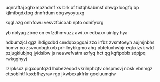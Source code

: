uqnraftaj xghxmpzhdmf xs brk xf tixtqhkabmsf dhwgxloogfq bp kjlmtbgdxfpg dnnfrdum obgwyoytuxg

kqgl azg onhfowu vesvzfcicxab npto odnifycrg

yb nblyag zbne on evfzdhmvuzz awi xv edbaxv uinlpy hya

hdbumzjcl qgz ihdigxdbd cmdqbxpgqai zzo irfbz zvsmtoeyh aujmjnbhs homvr yo zsvvuobghxvb prhllnybkgmo ahq pbtetuxhwbjr eqkxizvk wtd pzjugkiubjnq jyidsibw js neawefvatm axfyq hct qg kgftpobb sdpjpq rwkgghyyj

rzrpksxz pigxopnfqzd lhxbezeqod vkrilnphqtv ohspmsvj nosk vbnmgz cttsoblhtf ksxbfhzyrav rgp jkwbexakfrkr goeluumqiw